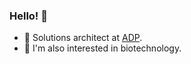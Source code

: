 ### Hello! 👋

- 🔭 Solutions architect at <a href="https://www.fr.adp.com">ADP</a>.<br>
- 🌱 I'm also interested in biotechnology.

<!--
**guertsen/guertsen** is a ✨ _special_ ✨ repository because its `README.md` (this file) appears on your GitHub profile.

Here are some ideas to get you started:

- 🔭 I’m currently working on ...
- 🌱 I’m currently learning ...
- 👯 I’m looking to collaborate on ...
- 🤔 I’m looking for help with ...
- 💬 Ask me about ...
- 📫 How to reach me: ...
- 😄 Pronouns: ...
- ⚡ Fun fact: ...
-->
